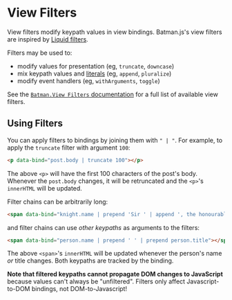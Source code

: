 # View Filters

View filters modify keypath values in view bindings. Batman.js's view filters are inspired by [Liquid filters](https://github.com/Shopify/liquid/wiki/Liquid-for-Designers#advanced-output-filters).

Filters may be used to:

- modify values for presentation (eg, `truncate`, `downcase`)
- mix keypath values and [literals](/docs/bindings.html#keypath-literals) (eg, `append`, `pluralize`)
- modify event handlers (eg, `withArguments`, `toggle`)

See the [`Batman.View Filters` documentation](/docs/api/batman.view_filters.html) for a full list of available view filters.

## Using Filters

You can apply filters to bindings by joining them with `" | "`. For example, to apply the `truncate` filter with argument `100`:

```html
<p data-bind="post.body | truncate 100"></p>
```

The above `<p>` will have the first 100 characters of the post's body. Whenever the `post.body` changes, it will be retruncated and the `<p>`'s `innerHTML` will be updated.

Filter chains can be arbitrarily long:

```html
<span data-bind="knight.name | prepend 'Sir ' | append ', the honourable'"></span>
```

and filter chains can use _other keypaths_ as arguments to the filters:

```html
<span data-bind="person.name | prepend ' ' | prepend person.title"></span>
```

The above `<span>`'s `innerHTML` will be updated whenever the person's name _or_ title changes. Both keypaths are tracked by the binding.

__Note that filtered keypaths cannot propagate DOM changes to JavaScript__ because values can't always be "unfiltered". Filters only affect Javascript-to-DOM bindings, not DOM-to-Javascript!
